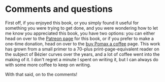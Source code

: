 <script>
/* ----------------------------------------------------------------------------- *
 *
 *                    PLEASE DO NOT LOCALISE THIS FILE
 *
 * I can't respond to questions that aren't asked in English, so this is one of
 * the few cases where there is a content.en-GB.md but you shouldn't change it.
 *
 * ----------------------------------------------------------------------------- */
</script>

# Comments and questions

First off, if you enjoyed this book, or you simply found it useful for something you were trying to get done, and you were wondering how to let me know you appreciated this book, you have two options: you can either head on over to the [Patreon page](https://patreon.com/bezierinfo) for this book, or if you prefer to make a one-time donation, head on over to the [buy Pomax a coffee](https://www.paypal.com/cgi-bin/webscr?cmd=_s-xclick&hosted_button_id=QPRDLNGDANJSW) page. This work has grown from a small primer to a 70-plus print-page-equivalent reader on the subject of Bézier curves over the years, and a lot of coffee went into the making of it. I don't regret a minute I spent on writing it, but I can always do with some more coffee to keep on writing.

With that said, on to the comments!

<div id="disqus_thread" />
